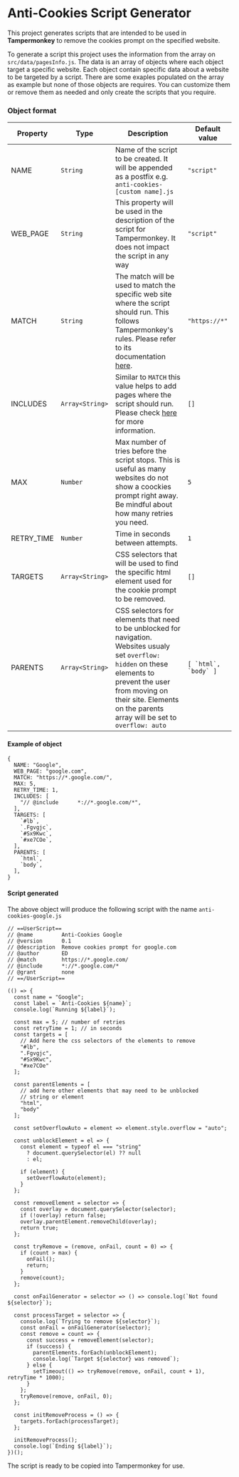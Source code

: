 Anti-Cookies Script Generator
=======

This project generates scripts that are intended to be used in **Tampermonkey** to remove the cookies prompt on the specified website.

To generate a script this project uses the information from the array on `src/data/pagesInfo.js`. The data is an array of objects where each object target a specific website. Each object contain specific data about a website to be targeted by a script. There are some exaples populated on the array as example but none of those objects are requires. You can customize them or remove them as needed and only create the scripts that you require.

### Object format

Property | Type | Description | Default value
---------|------|-------------|--------------
NAME | `String` | Name of the script to be created. It will be appended as a postfix e.g. `anti-cookies-[custom name].js`| `"script"`
WEB_PAGE | `String` | This property will be used in the description of the script for Tampermonkey. It does not impact the script in any way | `"script"`
MATCH | `String` | The match will be used to match the specific web site where the script should run. This follows Tampermonkey's rules. Please refer to its documentation [here](https://www.tampermonkey.net/documentation.php#_match). | `"https://*"`
INCLUDES | `Array<String>` | Similar to `MATCH` this value helps to add pages where the script should run. Please check [here](https://www.tampermonkey.net/documentation.php#_include) for more information. | `[]`
MAX | `Number` | Max number of tries before the script stops. This is useful as many websites do not show a coockies prompt right away. Be mindful about how many retries you need. | `5`
RETRY_TIME | `Number` | Time in seconds between attempts. | `1`
TARGETS | `Array<String>` | CSS selectors that will be used to find the specific html element used for the cookie prompt to be removed. | `[]`
PARENTS | `Array<String>` | CSS selectors for elements that need to be unblocked for navigation. Websites usualy set `overflow: hidden` on these elements to prevent the user from moving on their site. Elements on the parents array will be set to `overflow: auto` | ``[ `html`, `body` ]``

#### Example of object

```
{
  NAME: "Google",
  WEB_PAGE: "google.com",
  MATCH: "https://*.google.com/",
  MAX: 5,
  RETRY_TIME: 1,
  INCLUDES: [
    "// @include      *://*.google.com/*",
  ],
  TARGETS: [
    `#lb`,
    `.Fgvgjc`,
    `#Sx9Kwc`,
    `#xe7COe`,
  ],
  PARENTS: [
    `html`,
    `body`,
  ],
}
```
#### Script generated
The above object will produce the following script with the name `anti-cookies-google.js`
```
// ==UserScript==
// @name         Anti-Cookies Google
// @version      0.1
// @description  Remove cookies prompt for google.com
// @author       ED
// @match        https://*.google.com/
// @include      *://*.google.com/*
// @grant        none
// ==/UserScript==

(() => {
  const name = "Google";
  const label = `Anti-Cookies ${name}`;
  console.log(`Running ${label}`);

  const max = 5; // number of retries
  const retryTime = 1; // in seconds
  const targets = [
    // Add here the css selectors of the elements to remove
    "#lb",
    ".Fgvgjc",
    "#Sx9Kwc",
    "#xe7COe"
  ];

  const parentElements = [
    // add here other elements that may need to be unblocked
    // string or element
    "html",
    "body"
  ];

  const setOverflowAuto = element => element.style.overflow = "auto";

  const unblockElement = el => {
    const element = typeof el === "string"
      ? document.querySelector(el) ?? null
      : el;

    if (element) {
      setOverflowAuto(element);
    }
  };

  const removeElement = selector => {
    const overlay = document.querySelector(selector);
    if (!overlay) return false;
    overlay.parentElement.removeChild(overlay);
    return true;
  };

  const tryRemove = (remove, onFail, count = 0) => {
    if (count > max) {
      onFail();
      return;
    }
    remove(count);
  };

  const onFailGenerator = selector => () => console.log(`Not found ${selector}`);

  const processTarget = selector => {
    console.log(`Trying to remove ${selector}`);
    const onFail = onFailGenerator(selector);
    const remove = count => {
      const success = removeElement(selector);
      if (success) {
        parentElements.forEach(unblockElement);
        console.log(`Target ${selector} was removed`);
      } else {
        setTimeout(() => tryRemove(remove, onFail, count + 1), retryTime * 1000);
      }
    };
    tryRemove(remove, onFail, 0);
  };

  const initRemoveProcess = () => {
    targets.forEach(processTarget);
  };

  initRemoveProcess();
  console.log(`Ending ${label}`);
})();
```
The script is ready to be copied into Tampermonkey for use.